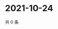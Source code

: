 # 2021-10-24

共 0 条

<!-- BEGIN WEIBO -->
<!-- 最后更新时间 Sun Oct 24 2021 15:08:32 GMT+0800 (China Standard Time) -->

<!-- END WEIBO -->
